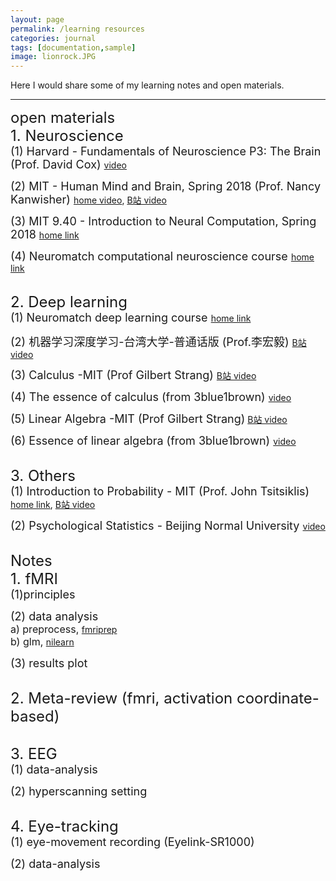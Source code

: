 ```yaml
---
layout: page
permalink: /learning resources
categories: journal
tags: [documentation,sample]
image: lionrock.JPG
---
```


Here I would share some of my learning notes and open materials. <br>

---
<font size="5.5"> open materials </font> <br>
<font size="5"> 1. Neuroscience </font> <br>
<font size="4"> (1) Harvard - Fundamentals of Neuroscience P3: The Brain (Prof. David Cox) </font> 
[video](https://www.bilibili.com/video/av41830186/?p=1) <br>

<font size="4"> (2) MIT - Human Mind and Brain, Spring 2018 (Prof. Nancy Kanwisher) </font> 
[home video](https://nancysbraintalks.mit.edu/course/9-11-the-human-brain), [B站 video](https://www.bilibili.com/video/av24615914/?p=1) <br>

<font size="4"> (3) MIT 9.40 - Introduction to Neural Computation, Spring 2018 </font> 
[home link](https://ocw.mit.edu/courses/9-40-introduction-to-neural-computation-spring-2018/) <br>

<font size="4"> (4) Neuromatch computational neuroscience course </font> 
[home link](https://compneuro.neuromatch.io/tutorials/intro.html) <br>
<br>

<font size="5"> 2. Deep learning </font> <br>
<font size="4"> (1) Neuromatch deep learning course </font> 
[home link](https://deeplearning.neuromatch.io/tutorials/intro.html) <br>

<font size="4"> (2) 机器学习深度学习-台湾大学-普通话版 (Prof.李宏毅) </font> 
[B站 video](https://www.bilibili.com/video/BV1JE411g7XF)<br>

<font size="4"> (3) Calculus -MIT (Prof Gilbert Strang) </font> 
[B站 video](https://www.bilibili.com/video/BV18z411b731) <br>
 
<font size="4"> (4) The essence of calculus (from 3blue1brown) </font> 
[video](https://www.youtube.com/watch?v=WUvTyaaNkzM&list=PLZHQObOWTQDMsr9K-rj53DwVRMYO3t5Yr)  <br>

<font size="4"> (5) Linear Algebra -MIT (Prof Gilbert Strang)</font> 
[B站 video](https://www.bilibili.com/video/BV1at411d79w) <br>

<font size="4"> (6) Essence of linear algebra (from 3blue1brown) </font> 
[video](https://www.youtube.com/watch?v=fNk_zzaMoSs&list=PLZHQObOWTQDPD3MizzM2xVFitgF8hE_ab)  <br>
<br>

<font size="5"> 3. Others </font> <br>
<font size="4"> (1) Introduction to Probability - MIT (Prof. John Tsitsiklis) </font> 
[home link](https://ocw.mit.edu/courses/res-6-012-introduction-to-probability-spring-2018/), [B站 video](https://www.bilibili.com/video/BV1LE411B7ir) <br>

<font size="4"> (2) Psychological Statistics - Beijing Normal University </font> 
[video](https://www.youtube.com/playlist?list=PLNybgro6DM2H7mmTV7eBBH-0nW7rtrypo) <br>
<br>

<font size="5.5"> Notes </font> <br>
<font size="5">  1. fMRI </font> <br>
<font size="4"> (1)principles </font>  <br>

<font size="4"> (2) data analysis </font>  <br>
<font size="3.5"> a) preprocess,  </font>
[fmriprep](https://www.evernote.com/shard/s721/sh/c0f52dc3-a373-afc1-d57c-da19eb7e8ae2/hn3E1th6vOlWhKrLNENrQtWp6H85a-ejgoelDlEN6Zj4vieru_2fIXZrrg) <br>
<font size="3.5"> b) glm, </font>
[nilearn](https://nilearn.github.io/stable/index.html) <br>

<font size="4">(3) results plot </font> <br>
<br>

<font size="5">  2. Meta-review (fmri, activation coordinate-based) </font> <br>

<br>
<font size="5">  3. EEG </font> <br>
<font size="4"> (1) data-analysis </font> <br>

<font size="4"> (2) hyperscanning setting </font> <br>

<br>
<font size="5">  4. Eye-tracking </font> <br>
<font size="4"> (1) eye-movement recording (Eyelink-SR1000) </font> <br>


<font size="4"> (2) data-analysis </font> <br>
<br>
<br>



 